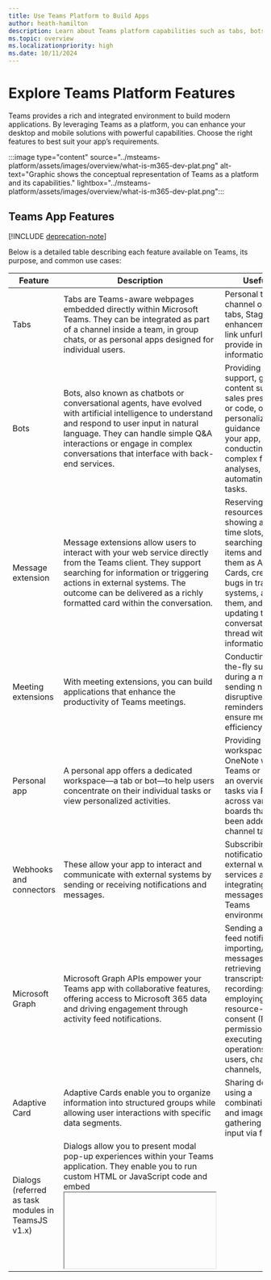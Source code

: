 ```yaml
---
title: Use Teams Platform to Build Apps
author: heath-hamilton
description: Learn about Teams platform capabilities such as tabs, bots, message extensions, webhooks, connectors, Microsoft Graph, Adaptive Card, and Copilot extensibility.
ms.topic: overview
ms.localizationpriority: high
ms.date: 10/11/2024
---
```


# Explore Teams Platform Features

Teams provides a rich and integrated environment to build modern applications. By leveraging Teams as a platform, you can enhance your desktop and mobile solutions with powerful capabilities. Choose the right features to best suit your app’s requirements.

:::image type="content" source="../msteams-platform/assets/images/overview/what-is-m365-dev-plat.png" alt-text="Graphic shows the conceptual representation of Teams as a platform and its capabilities." lightbox="../msteams-platform/assets/images/overview/what-is-m365-dev-plat.png":::

## Teams App Features

[!INCLUDE [deprecation-note](~/includes/deprecation-note.md)]

Below is a detailed table describing each feature available on Teams, its purpose, and common use cases:

| Feature                         | Description                                                                                                                                                                                                                                                                                                                                                                                                                           | Useful for                                                                                                                                                                                                                                                                                 |
|---------------------------------|---------------------------------------------------------------------------------------------------------------------------------------------------------------------------------------------------------------------------------------------------------------------------------------------------------------------------------------------------------------------------------------------------------------------------------------|--------------------------------------------------------------------------------------------------------------------------------------------------------------------------------------------------------------------------------------------------------------------------------------------|
| Tabs                            | Tabs are Teams-aware webpages embedded directly within Microsoft Teams. They can be integrated as part of a channel inside a team, in group chats, or as personal apps designed for individual users.                                                                                                                                                                                                                            | Personal tabs, channel or group tabs, Stage View enhancements, and link unfurling to provide in-context information.                                                                                                                                                                        |
| Bots                            | Bots, also known as chatbots or conversational agents, have evolved with artificial intelligence to understand and respond to user input in natural language. They can handle simple Q&A interactions or engage in complex conversations that interface with back-end services.                                                                                                                                              | Providing customer support, generating content such as sales presentations or code, offering personalized guidance within your app, conducting complex financial analyses, and automating various tasks.                                                                              |
| Message extension               | Message extensions allow users to interact with your web service directly from the Teams client. They support searching for information or triggering actions in external systems. The outcome can be delivered as a richly formatted card within the conversation.                                                                                                                                                              | Reserving resources by showing available time slots, searching for work items and sharing them as Adaptive Cards, creating bugs in tracking systems, assigning them, and then updating the conversation thread with detailed information.                                                 |
| Meeting extensions              | With meeting extensions, you can build applications that enhance the productivity of Teams meetings.                                                                                                                                                                                                                                                                                                                                  | Conducting on-the-fly surveys during a meeting or sending non-disruptive reminders to ensure meeting efficiency.                                                                                                                                                                             |
| Personal app                    | A personal app offers a dedicated workspace—a tab or bot—to help users concentrate on their individual tasks or view personalized activities.                                                                                                                                                                                                                                                                                     | Providing a private workspace like OneNote within Teams or offering an overview of tasks via Planner across various boards that have been added as channel tabs.                                                                                                                            |
| Webhooks and connectors         | These allow your app to interact and communicate with external systems by sending or receiving notifications and messages.                                                                                                                                                                                                                                                                                                             | Subscribing to notifications from external web services and integrating external messages into your Teams environment.                                                                                                                                                                        |
| Microsoft Graph                 | Microsoft Graph APIs empower your Teams app with collaborative features, offering access to Microsoft 365 data and driving engagement through activity feed notifications.                                                                                                                                                                                                                                                     | Sending activity feed notifications, importing/exporting messages, retrieving meeting transcripts or recordings, employing resource-specific consent (RSC) permissions, and executing CRUD operations on users, chats, channels, or apps.                                                  |
| Adaptive Card                   | Adaptive Cards enable you to organize information into structured groups while allowing user interactions with specific data segments.                                                                                                                                                                                                                                                                                                | Sharing details using a combination of text and images, or gathering user input via forms.                                                                                                                                                                                                  |
| Dialogs (referred as task modules in TeamsJS v1.x) | Dialogs allow you to present modal pop-up experiences within your Teams application. They enable you to run custom HTML or JavaScript code and embed <iframe>-based content such as YouTube or Microsoft Stream videos.                                                                                                                                                                                                       | Building interactive, modal interfaces that can run custom scripts or embed multimedia content to enhance user engagement.                                                                                                                                                                |
| Copilot extensibility           | Copilot extensibility offers the ability to customize Microsoft 365 Copilot by integrating additional knowledge bases and skills. Agents can seamlessly incorporate your organization’s expertise, processes, and automation capabilities into the Copilot experience.                                                                                                                                                            | Generating unique insights, automating customer support, aiding in content creation, and performing data analysis by leveraging organizational data and processes.                                                                                                                      |

For additional details on extending Microsoft 365 Copilot, see [Microsoft 365 Copilot extensibility](/microsoft-365-copilot/extensibility/).

### Extend Your Teams App Across Microsoft 365

If you have already built some Teams apps, you can enhance them further by extending across Microsoft 365. This expansion enables your apps to be accessible not only within Teams but also through other Microsoft 365 platforms such as Outlook.

:::image type="content" border="false" source="assets/images/overview/app-manifest.png" alt-text="Screenshot shows you the configuration of properties in app manifest." lightbox="assets/images/overview/app-manifest.png":::

## Next Step

You have now explored a variety of Teams platform features. With this knowledge, you are better equipped to build and expand your app.

Let's move forward and review the solution for the user story.

> [!div class="nextstepaction"]
> [The Teams solution](overview-solution.md)